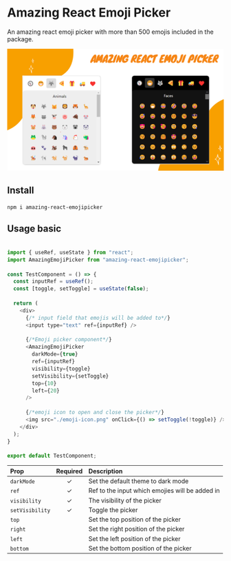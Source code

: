 # Amazing React Emoji Picker

An amazing react emoji picker with more than 500 emojis included in the package.

<img src="./emojipickercover.png" width="800"/>

## Install

`npm i amazing-react-emojipicker`

## Usage basic

```js

import { useRef, useState } from "react";
import AmazingEmojiPicker from "amazing-react-emojipicker";

const TestComponent = () => {
  const inputRef = useRef();
  const [toggle, setToggle] = useState(false);

  return (
    <div>
      {/* input field that emojis will be added to*/}
      <input type="text" ref={inputRef} /> 

      {/*Emoji picker component*/}
      <AmazingEmojiPicker
        darkMode={true}
        ref={inputRef}
        visibility={toggle}
        setVisibility={setToggle}
        top={10}
        left={20}
      />

      {/*emoji icon to open and close the picker*/}
      <img src="./emoji-icon.png" onClick={() => setToggle(!toggle)} /> 
    </div>
  );
}

export default TestComponent;

```


| Prop  | Required	  | Description |
| :------------ |:---------------:| :---------------------------------------------------------|
| `darkMode`     | ✓ | Set the default theme to dark mode |
| `ref`      | ✓ | Ref to the input which emojies will be added in |
| `visibility `     | ✓ | The visibility of the picker  |
| `setVisibility`  | ✓ | Toggle the picker |
| `top` |  | Set the top position of the picker  |
| `right`      |  | Set the right position of the picker  |
| `left`      |  |   Set the left position of the picker  |
| `bottom` |  | Set the bottom position of the picker  |

<!--
> This TSDX setup is meant for developing React component libraries (not apps!) that can be published to NPM. If you’re looking to build a React-based app, you should use `create-react-app`, `razzle`, `nextjs`, `gatsby`, or `react-static`.

> If you’re new to TypeScript and React, checkout [this handy cheatsheet](https://github.com/sw-yx/react-typescript-cheatsheet/)

## Commands
-->
